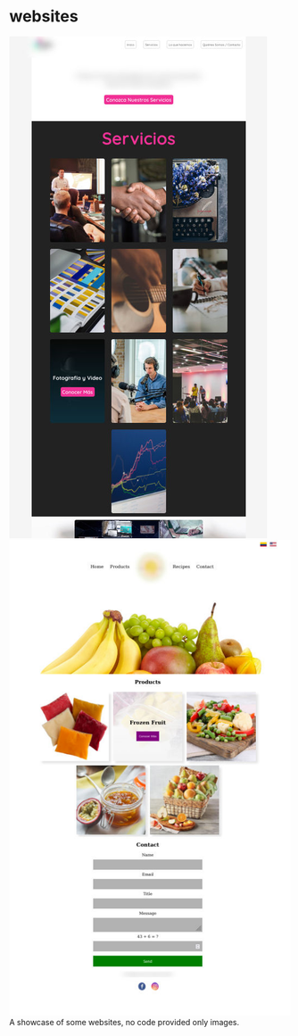 # websites
![Screenshot](/I6.jpg)
![Screenshot](/I7.jpg)
A showcase of some websites, no code provided only images.
